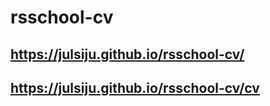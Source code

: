 # rsschool-cv
## https://julsiju.github.io/rsschool-cv/
## https://julsiju.github.io/rsschool-cv/cv
